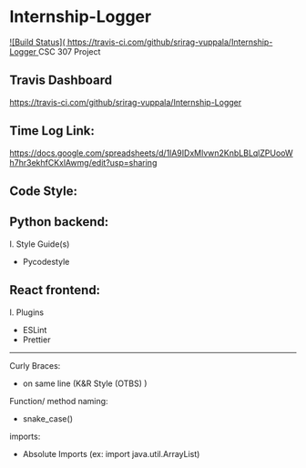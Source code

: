 # Internship-Logger
[![Build Status]( https://travis-ci.com/github/srirag-vuppala/Internship-Logger ](https://travis-ci.com/github/srirag-vuppala/Internship-Logger.png)
CSC 307 Project 

Travis Dashboard
---
https://travis-ci.com/github/srirag-vuppala/Internship-Logger

Time Log Link:
---
https://docs.google.com/spreadsheets/d/1lA9IDxMlvwn2KnbLBLqlZPUooWh7hr3ekhfCKxlAwmg/edit?usp=sharing

Code Style:
---
Python backend:
---
I. Style Guide(s)
- Pycodestyle 

React frontend:
---
I. Plugins
 - ESLint
 - Prettier
---
Curly Braces: 
- on same line (K&R Style (OTBS) )
<!-- end of the list -->
Function/ method naming:
- snake_case()
<!-- end of the list -->
imports:
- Absolute Imports (ex: import java.util.ArrayList)
